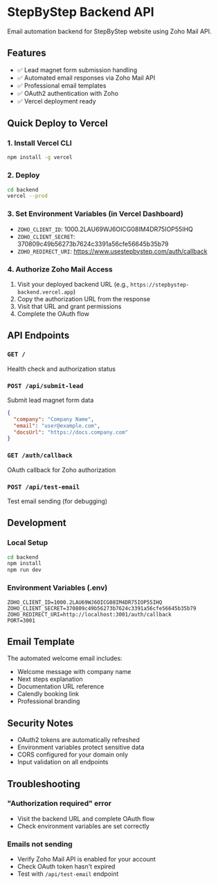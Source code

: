 # StepByStep Backend API

Email automation backend for StepByStep website using Zoho Mail API.

## Features

- ✅ Lead magnet form submission handling
- ✅ Automated email responses via Zoho Mail API
- ✅ Professional email templates
- ✅ OAuth2 authentication with Zoho
- ✅ Vercel deployment ready

## Quick Deploy to Vercel

### 1. Install Vercel CLI
```bash
npm install -g vercel
```

### 2. Deploy
```bash
cd backend
vercel --prod
```

### 3. Set Environment Variables (in Vercel Dashboard)
- `ZOHO_CLIENT_ID`: 1000.2LAU69WJ6OICG08IM4DR75IOP55IHQ
- `ZOHO_CLIENT_SECRET`: 370809c49b56273b7624c3391a56cfe56645b35b79
- `ZOHO_REDIRECT_URI`: https://www.usestepbystep.com/auth/callback

### 4. Authorize Zoho Mail Access
1. Visit your deployed backend URL (e.g., `https://stepbystep-backend.vercel.app`)
2. Copy the authorization URL from the response
3. Visit that URL and grant permissions
4. Complete the OAuth flow

## API Endpoints

### `GET /`
Health check and authorization status

### `POST /api/submit-lead`
Submit lead magnet form data
```json
{
  "company": "Company Name",
  "email": "user@example.com",
  "docsUrl": "https://docs.company.com"
}
```

### `GET /auth/callback`
OAuth callback for Zoho authorization

### `POST /api/test-email`
Test email sending (for debugging)

## Development

### Local Setup
```bash
cd backend
npm install
npm run dev
```

### Environment Variables (.env)
```
ZOHO_CLIENT_ID=1000.2LAU69WJ6OICG08IM4DR75IOP55IHQ
ZOHO_CLIENT_SECRET=370809c49b56273b7624c3391a56cfe56645b35b79
ZOHO_REDIRECT_URI=http://localhost:3001/auth/callback
PORT=3001
```

## Email Template

The automated welcome email includes:
- Welcome message with company name
- Next steps explanation
- Documentation URL reference
- Calendly booking link
- Professional branding

## Security Notes

- OAuth2 tokens are automatically refreshed
- Environment variables protect sensitive data
- CORS configured for your domain only
- Input validation on all endpoints

## Troubleshooting

### "Authorization required" error
- Visit the backend URL and complete OAuth flow
- Check environment variables are set correctly

### Emails not sending
- Verify Zoho Mail API is enabled for your account
- Check OAuth token hasn't expired
- Test with `/api/test-email` endpoint
